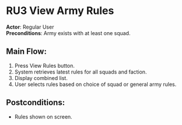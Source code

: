 # RU3 View Army Rules

**Actor**: Regular User  
**Preconditions**: Army exists with at least one squad.

## Main Flow:

1. Press View Rules button.
2. System retrieves latest rules for all squads and faction.
3. Display combined list.
4. User selects rules based on choice of squad or general army rules.

## Postconditions:

- Rules shown on screen.
